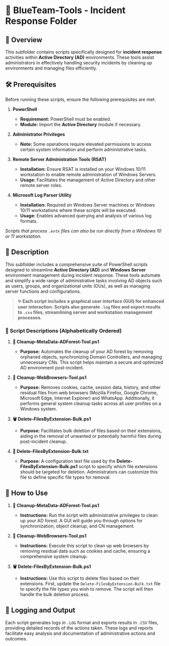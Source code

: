# 🔵 BlueTeam-Tools - Incident Response Folder

## 📝 Overview

This subfolder contains scripts specifically designed for **incident response** activities within **Active Directory (AD)** environments. These tools assist administrators in effectively handling security incidents by cleaning up environments and managing files efficiently.

## 🛠️ Prerequisites

Before running these scripts, ensure the following prerequisites are met:

1. **PowerShell**
   - **Requirement:** PowerShell must be enabled.
   - **Module:** Import the **Active Directory** module if necessary.

2. **Administrator Privileges**
   - **Note:** Some operations require elevated permissions to access certain system information and perform administrative tasks.

3. **Remote Server Administration Tools (RSAT)**
   - **Installation:** Ensure RSAT is installed on your Windows 10/11 workstation to enable remote administration of Windows Servers.
   - **Usage:** Facilitates the management of Active Directory and other remote server roles.

4. **Microsoft Log Parser Utility**
   - **Installation:** Required on Windows Server machines or Windows 10/11 workstations where these scripts will be executed.
   - **Usage:** Enables advanced querying and analysis of various log formats.

*Scripts that process `.evtx` files can also be run directly from a Windows 10 or 11 workstation.*

## 📄 Description

This subfolder includes a comprehensive suite of PowerShell scripts designed to streamline **Active Directory (AD)** and **Windows Server** environment management during incident response. These tools automate and simplify a wide range of administrative tasks involving AD objects such as users, groups, and organizational units (OUs), as well as managing server functions and configurations.

> **✨ Each script includes a graphical user interface (GUI) for enhanced user interaction. Scripts also generate `.log` files and export results to `.csv` files, streamlining server and workstation management processes.**

### 📜 Script Descriptions (Alphabetically Ordered)

1. **🧹 Cleanup-MetaData-ADForest-Tool.ps1**  
   - **Purpose:** Automates the cleanup of your AD forest by removing orphaned objects, synchronizing Domain Controllers, and managing unnecessary CNs. This script helps maintain a secure and optimized AD environment post-incident.

2. **🧼 Cleanup-WebBrowsers-Tool.ps1**  
   - **Purpose:** Removes cookies, cache, session data, history, and other residual files from web browsers (Mozilla Firefox, Google Chrome, Microsoft Edge, Internet Explorer) and WhatsApp. Additionally, it performs general system cleanup tasks across all user profiles on a Windows system.

3. **🗑️ Delete-FilesByExtension-Bulk.ps1**  
   - **Purpose:** Facilitates bulk deletion of files based on their extensions, aiding in the removal of unwanted or potentially harmful files during post-incident cleanup.

4. **📑 Delete-FilesByExtension-Bulk.txt**  
   - **Purpose:** A configuration text file used by the **Delete-FilesByExtension-Bulk.ps1** script to specify which file extensions should be targeted for deletion. Administrators can customize this file to define specific file types for removal.

## 🚀 How to Use

1. **🧹 Cleanup-MetaData-ADForest-Tool.ps1**  
   - **Instructions:** Run the script with administrative privileges to clean up your AD forest. A GUI will guide you through options for synchronization, object cleanup, and CN management.

2. **🧼 Cleanup-WebBrowsers-Tool.ps1**  
   - **Instructions:** Execute this script to clean up web browsers by removing residual data such as cookies and cache, ensuring a comprehensive system cleanup.

3. **🗑️ Delete-FilesByExtension-Bulk.ps1**  
   - **Instructions:** Use this script to delete files based on their extensions. First, update the `Delete-FilesByExtension-Bulk.txt` file to specify the file types you wish to remove. The script will then handle the bulk deletion process.

## 📝 Logging and Output

Each script generates logs in `.LOG` format and exports results in `.CSV` files, providing detailed records of the actions taken. These logs and reports facilitate easy analysis and documentation of administrative actions and outcomes.
